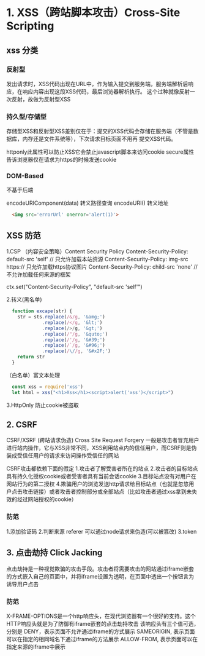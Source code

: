 <!--
 * @Author: water.li
 * @Date: 2021-09-29 22:34:31
 * @Description: 
 * @FilePath: \notebook\计算机网络\Web安全.md
-->
# 1. XSS（跨站脚本攻击）Cross-Site Scripting

## xss 分类
### 反射型

发出请求时，XSS代码出现在URL中，作为输入提交到服务端，服务端解析后响应，在响应内容出现这段XSS代码，最后浏览器解析执行。
这个过种就像反射一次反射，故做为反射型XSS

### 持久型/存储型

存储型XSS和反射型XSS差别仅在于：提交的XSS代码会存储在服务端（不管是数据库，内存还是文件系统等），下次请求目标页面不用再
提交XSS代码。

httponly此属性可以防止XSS它会禁止javascript脚本来访问cookie
secure属性告诉浏览器仅在请求为https的时候发送cookie

### DOM-Based 

不基于后端

encodeURIComponent(data) 转义路径查询
encodeURI() 转义地址

```html
  <img src='errorUrl' onerror='alert(1)'>
```
## XSS 防范
1.CSP （内容安全策略）Content Security Policy
Content-Security-Policy: default-src 'self' // 只允许加载本站资源
Content-Security-Policy: img-src https:// 只允许加载https协议图片
Content-Security-Policy: child-src 'none' //不允许加载任何来源的框架

ctx.set("Content-Security-Policy", "default-src 'self'")

2.转义(黑名单)
```javascript
  function excape(str) {
    str = sts.replace(/&/g, '&amg;')
             .replace(/</g, '&lt;')
             .replace(/>/g, '&gt;')
             .replace(/"/g, '&quto;')
             .replace(/'/g, '&#39;')
             .replace(/`/g, '&#96;')
             .replace(/\//g, '&#x2F;')
    return str
  }
```

（白名单）富文本处理
```js
  const xss = require('xss')
  let html = xss("<h1>Xss</h1><script>alert('xss')</script>")
```
3.HttpOnly 防止cookie被盗取

## 2. CSRF

CSRF/XSRF (跨站请求伪造) Cross Site Request Forgery
一般是攻击者冒充用户进行站内操作，它与XSS非常不同，XSS利用站点内的信任用户，而CSRF则是伪装成受信任用户的请求来访问操作受信任的网站

CSRF攻击都依赖下面的假定
1.攻击者了解受害者所在的站点
2.攻击者的目标站点具有持久化授权cookie或者受害者具有当前会话cookie
3.目标站点没有对用户在网站行为的第二授权
4.欺骗用户的浏览发送http请求给目标站点（也就是忽悠用户点击攻击链接）或者攻击者控制部分或全部站点（比如攻击者通过xss拿到未失效的经过网站授权的cookie）

### 防范

1.添加验证码
2.判断来源 referer 可以通过node请求来伪造(可以被篡改)
3.token

## 3. 点击劫持 Click Jacking
  点击劫持是一种视觉欺骗的攻击手段。攻击者将需要攻击的网站通过iframe嵌套的方式嵌入自己的页面中，并将iframe设置为透明，在页面中透出一个按钮言为诱导用户点击

### 防范
  X-FRAME-OPTIONS是一个http响应头，在现代浏览器有一个很好的支持。这个HTTP响应头就是为了防御有iframe嵌套的点击劫持攻击
    该响应头有三个值可选，分别是
    DENY，表示页面不允许通过iframe的方式展示
    SAMEORIGIN, 表示页面可以在指定的相同域名下通过iframe的方法展示
    ALLOW-FROM, 表示页面可以在指定来源的iframe中展示


